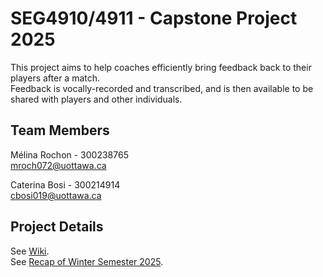 # SEG4910/4911 - Capstone Project 2025
This project aims to help coaches efficiently bring feedback back to their players after a match. 
<br/> Feedback is vocally-recorded and transcribed, and is then available to be shared with players and other individuals.

## Team Members
Mélina Rochon - 300238765
<br/>mroch072@uottawa.ca

Caterina Bosi - 300214914
<br/>cbosi019@uottawa.ca


## Project Details
See [Wiki](https://github.com/MelinaRochon/Capstone_Group24/wiki/About).
<br/>See [Recap of Winter Semester 2025](https://github.com/MelinaRochon/CoachingPlus/wiki/Recap-of-Winter-Semester-2025).
